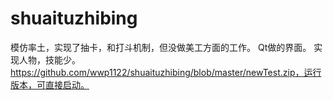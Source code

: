 # shuaituzhibing
模仿率土，实现了抽卡，和打斗机制，但没做美工方面的工作。
Qt做的界面。
实现人物，技能少。
https://github.com/wwp1122/shuaituzhibing/blob/master/newTest.zip，运行版本，可直接启动。
